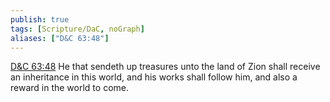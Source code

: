 ```yaml
---
publish: true
tags: [Scripture/DaC, noGraph]
aliases: ["D&C 63:48"]
---
```

[D&C 63:48](https://churchofjesuschrist.org/study/scriptures/dc-testament/dc/63?lang=eng&id=p48#p48) He that sendeth up treasures unto the land of Zion shall receive an inheritance in this world, and his works shall follow him, and also a reward in the world to come.

